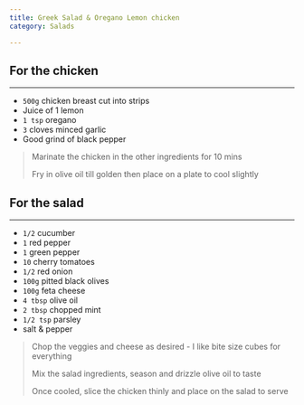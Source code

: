 ```yaml
---
title: Greek Salad & Oregano Lemon chicken 
category: Salads

--- 
```


## For the chicken

---

* `500g` chicken breast cut into strips
* Juice of 1 lemon
* `1 tsp` oregano
* `3` cloves minced garlic
* Good grind of black pepper

> Marinate the chicken in the other ingredients for 10 mins
>
> Fry in olive oil till golden then place on a plate to cool slightly

## For the salad

---

* `1/2` cucumber
* `1` red pepper
* `1` green pepper
* `10` cherry tomatoes
* `1/2` red onion
* `100g` pitted black olives
* `100g` feta cheese
* `4 tbsp` olive oil
* `2 tbsp` chopped mint
* `1/2 tsp` parsley
* salt & pepper

> Chop the veggies and cheese as desired - I like bite size cubes for everything
>
> Mix the salad ingredients, season and drizzle olive oil to taste
>
> Once cooled, slice the chicken thinly and place on the salad to serve